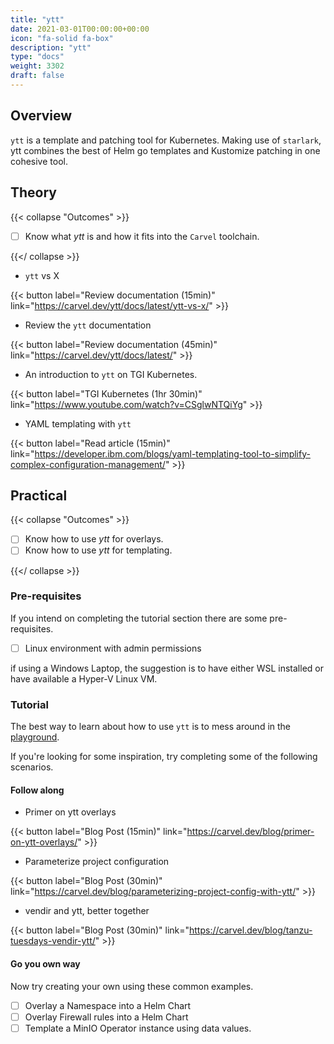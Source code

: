 ```yaml
---
title: "ytt"
date: 2021-03-01T00:00:00+00:00
icon: "fa-solid fa-box"
description: "ytt"
type: "docs"
weight: 3302
draft: false
---
```


## Overview

`ytt` is a template and patching tool for Kubernetes. Making use of `starlark`, ytt combines the best of Helm go templates and Kustomize patching in one cohesive tool.

## Theory

{{< collapse "Outcomes" >}}

- [ ] Know what _ytt_ is and how it fits into the `Carvel` toolchain.

{{</ collapse >}}

- `ytt` vs X

{{< button label="Review documentation (15min)" link="https://carvel.dev/ytt/docs/latest/ytt-vs-x/" >}}
<br/>

- Review the `ytt` documentation

{{< button label="Review documentation (45min)" link="https://carvel.dev/ytt/docs/latest/" >}}
<br/>

- An introduction to `ytt` on TGI Kubernetes.

{{< button label="TGI Kubernetes (1hr 30min)" link="https://www.youtube.com/watch?v=CSglwNTQiYg" >}}
<br/>

- YAML templating with `ytt`

{{< button label="Read article (15min)" link="https://developer.ibm.com/blogs/yaml-templating-tool-to-simplify-complex-configuration-management/" >}}
<br/>

## Practical

{{< collapse "Outcomes" >}}

- [ ] Know how to use _ytt_ for overlays.
- [ ] Know how to use _ytt_ for templating.

{{</ collapse >}}

### Pre-requisites

If you intend on completing the tutorial section there are some pre-requisites.

- [ ] Linux environment with admin permissions

if using a Windows Laptop, the suggestion is to have either WSL installed or have available a Hyper-V Linux VM.

### Tutorial

The best way to learn about how to use `ytt` is to mess around in the [playground](https://www.get-ytt.io/).

If you're looking for some inspiration, try completing some of the following scenarios.

#### Follow along

- Primer on ytt overlays

{{< button label="Blog Post (15min)" link="https://carvel.dev/blog/primer-on-ytt-overlays/" >}}
<br/>

- Parameterize project configuration

{{< button label="Blog Post (30min)" link="https://carvel.dev/blog/parameterizing-project-config-with-ytt/" >}}
<br/>

- vendir and ytt, better together

{{< button label="Blog Post (30min)" link="https://carvel.dev/blog/tanzu-tuesdays-vendir-ytt/" >}}
<br/>

#### Go you own way

Now try creating your own using these common examples.

- [ ] Overlay a Namespace into a Helm Chart
- [ ] Overlay Firewall rules into a Helm Chart
- [ ] Template a MinIO Operator instance using data values.
